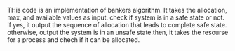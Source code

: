 
THis code is an implementation of bankers algorithm. It takes the allocation, max, and available values as input.  check if system is in a safe state or not. if yes, it output the sequence of allocation that leads to complete safe state. otherwise, output the system is in an unsafe state.then, it takes the resourse for a process and chech if it can be allocated.
